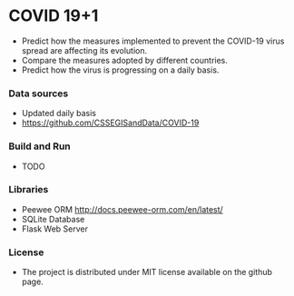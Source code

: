# COVID 19+1
 - Predict how the measures implemented to prevent the COVID-19 virus spread are affecting its evolution.
 - Compare the measures adopted by different countries.
 - Predict how the virus is progressing on a daily basis.
 
### Data sources
 - Updated daily basis
 - https://github.com/CSSEGISandData/COVID-19

### Build and Run
 - TODO

### Libraries
 - Peewee ORM http://docs.peewee-orm.com/en/latest/
 - SQLite Database
 - Flask Web Server
 
### License
 - The project is distributed under MIT license available on the github page.